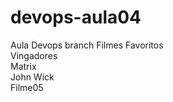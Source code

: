 # devops-aula04
Aula Devops branch
Filmes Favoritos<br>
Vingadores<br>
Matrix<br>
John Wick<br>
Filme05<br>
